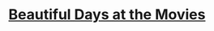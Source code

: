 # [Beautiful Days at the Movies](https://www.hackerrank.com/challenges/beautiful-days-at-the-movies/problem)
